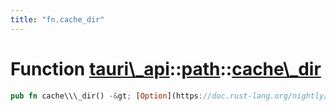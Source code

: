 ```yaml
---
title: "fn.cache_dir"
---
```


Function [tauri\\\_api](/api/rust/tauri\_api/../index.html)::[path](/api/rust/tauri\_api/index.html)::[cache\\\_dir](/api/rust/tauri\_api/)
===========================================================================================================================================

```rust
pub fn cache\\\_dir() -&gt; [Option](https://doc.rust-lang.org/nightly/core/option/enum.Option.html "enum core::option::Option")&lt;[PathBuf](https://doc.rust-lang.org/nightly/std/path/struct.PathBuf.html "struct std::path::PathBuf")\&gt;
```
      